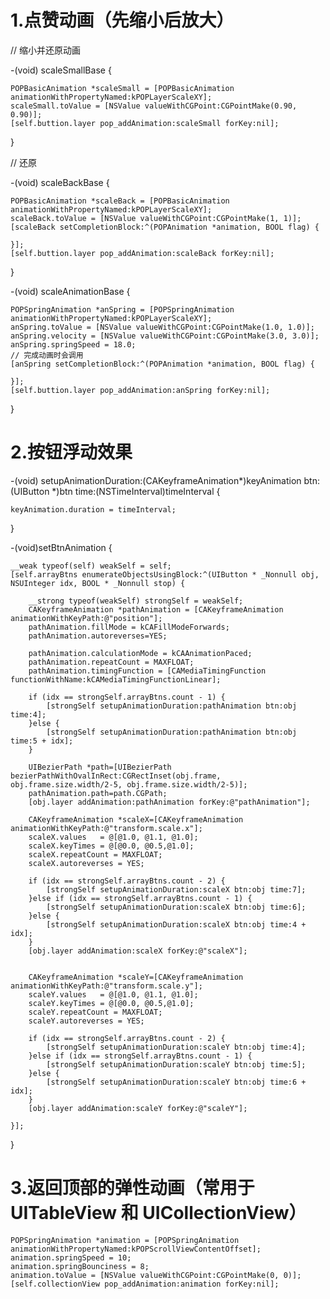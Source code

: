 
# 1.点赞动画（先缩小后放大）

// 缩小并还原动画

-(void) scaleSmallBase {

    POPBasicAnimation *scaleSmall = [POPBasicAnimation animationWithPropertyNamed:kPOPLayerScaleXY];
    scaleSmall.toValue = [NSValue valueWithCGPoint:CGPointMake(0.90, 0.90)];
    [self.buttion.layer pop_addAnimation:scaleSmall forKey:nil];
}

// 还原

-(void) scaleBackBase {

    POPBasicAnimation *scaleBack = [POPBasicAnimation animationWithPropertyNamed:kPOPLayerScaleXY];
    scaleBack.toValue = [NSValue valueWithCGPoint:CGPointMake(1, 1)];
    [scaleBack setCompletionBlock:^(POPAnimation *animation, BOOL flag) {
        
    }];
    [self.buttion.layer pop_addAnimation:scaleBack forKey:nil];
}

-(void) scaleAnimationBase {

    POPSpringAnimation *anSpring = [POPSpringAnimation animationWithPropertyNamed:kPOPLayerScaleXY];
    anSpring.toValue = [NSValue valueWithCGPoint:CGPointMake(1.0, 1.0)];
    anSpring.velocity = [NSValue valueWithCGPoint:CGPointMake(3.0, 3.0)];
    anSpring.springSpeed = 18.0;
    // 完成动画时会调用
    [anSpring setCompletionBlock:^(POPAnimation *animation, BOOL flag) {
        
    }];
    [self.buttion.layer pop_addAnimation:anSpring forKey:nil];

}

# 2.按钮浮动效果

-(void) setupAnimationDuration:(CAKeyframeAnimation*)keyAnimation btn:(UIButton *)btn time:(NSTimeInterval)timeInterval {

    keyAnimation.duration = timeInterval;
}

-(void)setBtnAnimation {

    __weak typeof(self) weakSelf = self;
    [self.arrayBtns enumerateObjectsUsingBlock:^(UIButton * _Nonnull obj, NSUInteger idx, BOOL * _Nonnull stop) {
        
        __strong typeof(weakSelf) strongSelf = weakSelf;
        CAKeyframeAnimation *pathAnimation = [CAKeyframeAnimation animationWithKeyPath:@"position"];
        pathAnimation.fillMode = kCAFillModeForwards;
        pathAnimation.autoreverses=YES;
        
        pathAnimation.calculationMode = kCAAnimationPaced;
        pathAnimation.repeatCount = MAXFLOAT;
        pathAnimation.timingFunction = [CAMediaTimingFunction functionWithName:kCAMediaTimingFunctionLinear];
        
        if (idx == strongSelf.arrayBtns.count - 1) {
            [strongSelf setupAnimationDuration:pathAnimation btn:obj time:4];
        }else {
            [strongSelf setupAnimationDuration:pathAnimation btn:obj time:5 + idx];
        }
        
        UIBezierPath *path=[UIBezierPath bezierPathWithOvalInRect:CGRectInset(obj.frame, obj.frame.size.width/2-5, obj.frame.size.width/2-5)];
        pathAnimation.path=path.CGPath;
        [obj.layer addAnimation:pathAnimation forKey:@"pathAnimation"];
        
        CAKeyframeAnimation *scaleX=[CAKeyframeAnimation animationWithKeyPath:@"transform.scale.x"];
        scaleX.values   = @[@1.0, @1.1, @1.0];
        scaleX.keyTimes = @[@0.0, @0.5,@1.0];
        scaleX.repeatCount = MAXFLOAT;
        scaleX.autoreverses = YES;
        
        if (idx == strongSelf.arrayBtns.count - 2) {
            [strongSelf setupAnimationDuration:scaleX btn:obj time:7];
        }else if (idx == strongSelf.arrayBtns.count - 1) {
            [strongSelf setupAnimationDuration:scaleX btn:obj time:6];
        }else {
            [strongSelf setupAnimationDuration:scaleX btn:obj time:4 + idx];
        }
        [obj.layer addAnimation:scaleX forKey:@"scaleX"];
        
        
        CAKeyframeAnimation *scaleY=[CAKeyframeAnimation animationWithKeyPath:@"transform.scale.y"];
        scaleY.values   = @[@1.0, @1.1, @1.0];
        scaleY.keyTimes = @[@0.0, @0.5,@1.0];
        scaleY.repeatCount = MAXFLOAT;
        scaleY.autoreverses = YES;
        
        if (idx == strongSelf.arrayBtns.count - 2) {
            [strongSelf setupAnimationDuration:scaleY btn:obj time:4];
        }else if (idx == strongSelf.arrayBtns.count - 1) {
            [strongSelf setupAnimationDuration:scaleY btn:obj time:5];
        }else {
            [strongSelf setupAnimationDuration:scaleY btn:obj time:6 + idx];
        }
        [obj.layer addAnimation:scaleY forKey:@"scaleY"];

    }];
}

# 3.返回顶部的弹性动画（常用于UITableView 和 UICollectionView）

    POPSpringAnimation *animation = [POPSpringAnimation animationWithPropertyNamed:kPOPScrollViewContentOffset];
    animation.springSpeed = 10;
    animation.springBounciness = 8;
    animation.toValue = [NSValue valueWithCGPoint:CGPointMake(0, 0)];
    [self.collectionView pop_addAnimation:animation forKey:nil];
    
    
